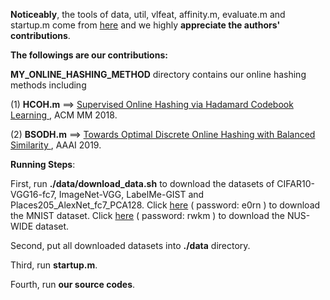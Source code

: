 **Noticeably**, the tools of data, util, vlfeat, affinity.m, evaluate.m and startup.m come from <a href="https://github.com/fcakir/mihash">here</a> and we highly **appreciate the authors' contributions**.

**The followings are our contributions:**

**MY_ONLINE_HASHING_METHOD** directory contains our online hashing methods including

(1) **HCOH.m**  ==> <a href="https://dl.acm.org/citation.cfm?id=3240519">Supervised Online Hashing via Hadamard Codebook Learning </a>, ACM MM 2018. 

(2) **BSODH.m**  ==> <a href ="https://arxiv.org/abs/1901.10185">Towards Optimal Discrete Online Hashing with Balanced Similarity </a>, AAAI 2019.

**Running Steps**:

First, run **./data/download_data.sh** to download the datasets of CIFAR10-VGG16-fc7, ImageNet-VGG, LabelMe-GIST and Places205_AlexNet_fc7_PCA128. Click <a href="https://pan.baidu.com/s/1xzAnBiNX5brbF1vTFFteaA">here</a> ( password: e0rn ) to download the MNIST dataset. Click <a href="https://pan.baidu.com/s/1SSRtgLNR9L_YcO4duLAfGg">here</a> ( password: rwkm ) to download the NUS-WIDE dataset.

Second, put all downloaded datasets into **./data** directory.

Third, run **startup.m**.

Fourth, run **our source codes**.
